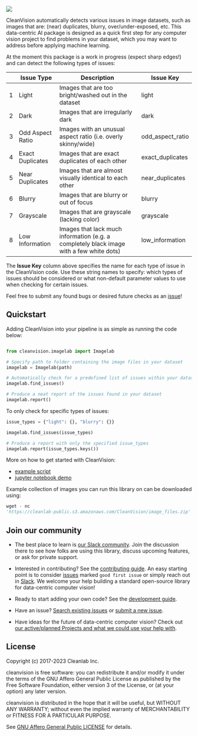 ![](https://raw.githubusercontent.com/cleanlab/assets/master/cleanlab/cleanvision_logo_open_source_transparent.png)

CleanVision automatically detects various issues in image datasets, such as images that are: (near) duplicates,
blurry, over/under-exposed, etc. This data-centric AI package is designed as a quick first step for any computer vision
project to find problems in your dataset, which you may want to address before applying machine learning.

At the moment this package is a work in progress (expect sharp edges!) and can detect the following types of issues:

|     | Issue Type      | Description                                                                                  | Issue Key        |
|-----|------------------|----------------------------------------------------------------------------------------------|------------------|
| 1   | Light            | Images that are too bright/washed out in the dataset                                         | light            |
| 2   | Dark             | Images that are irregularly dark                                                             | dark             |
| 3   | Odd Aspect Ratio | Images with an unusual aspect ratio (i.e. overly skinny/wide)                                                       | odd_aspect_ratio |
| 4   | Exact Duplicates | Images that are exact duplicates of each other                          | exact_duplicates |
| 5   | Near Duplicates  | Images that are almost visually identical to each other                                 | near_duplicates  |
| 6   | Blurry           | Images that are blurry or out of focus                                                  | blurry           |
| 7   | Grayscale        | Images that are grayscale (lacking color)                                                            | grayscale        |
| 8   | Low Information  | Images that lack much information (e.g. a completely black image with a few white dots) | low_information  |

The **Issue Key** column above specifies the name for each type of issue in the CleanVision code. Use these string names to specify: which types of issues should be considered or what non-default parameter values to use when checking for certain issues.

Feel free to submit any found bugs or desired future checks as an [issue][issue]!

## Quickstart

Adding CleanVision into your pipeline is as simple as running the code below:

```python

from cleanvision.imagelab import Imagelab

# Specify path to folder containing the image files in your dataset
imagelab = Imagelab(path)

# Automatically check for a predefined list of issues within your dataset
imagelab.find_issues()

# Produce a neat report of the issues found in your dataset
imagelab.report()
```

To only check for specific types of issues:

```python
issue_types = {"light": {}, "blurry": {}}

imagelab.find_issues(issue_types)

# Produce a report with only the specified issue_types
imagelab.report(issue_types.keys())
```

More on how to get started with CleanVision: 

- [example script](https://github.com/cleanlab/cleanvision/blob/main/examples/run.py)
- [jupyter notebook demo](https://github.com/cleanlab/cleanvision/blob/main/notebooks/demo.ipynb)

Example collection of images you can run this library on can be downloaded using:

```python
wget - nc
'https://cleanlab-public.s3.amazonaws.com/CleanVision/image_files.zip'
```

## Join our community

* The best place to learn is [our Slack community](https://cleanlab.ai/slack). Join the discussion there to see how
  folks are using this library, discuss upcoming features, or ask for private support.

* Interested in contributing? See the [contributing guide](CONTRIBUTING.md). An easy starting point is to
  consider [issues](https://github.com/cleanlab/cleanvision/labels/good%20first%20issue) marked `good first issue` or
  simply reach out in [Slack](https://cleanlab.ai/slack). We welcome your help building a standard open-source library
  for data-centric computer vision!

* Ready to start adding your own code? See the [development guide](DEVELOPMENT.md).

* Have an issue? [Search existing issues](https://github.com/cleanlab/cleanvision/issues?q=is%3Aissue)
  or [submit a new issue](https://github.com/cleanlab/cleanvision/issues/new/choose).

* Have ideas for the future of data-centric computer vision? Check
  out [our active/planned Projects and what we could use your help with](https://github.com/cleanlab/cleanvision/projects).

## License

Copyright (c) 2017-2023 Cleanlab Inc.

cleanvision is free software: you can redistribute it and/or modify it under the terms of the GNU Affero General Public
License as published by the Free Software Foundation, either version 3 of the License, or (at your option) any later
version.

cleanvision is distributed in the hope that it will be useful, but WITHOUT ANY WARRANTY; without even the implied
warranty of MERCHANTABILITY or FITNESS FOR A PARTICULAR PURPOSE.

See [GNU Affero General Public LICENSE](https://github.com/cleanlab/cleanvision/blob/main/LICENSE) for details.

[issue]: https://github.com/cleanlab/cleanvision/issues/new
